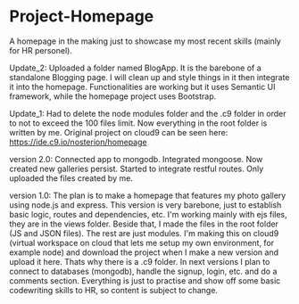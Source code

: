 # Project-Homepage
A homepage in the making just to showcase my most recent skills (mainly for HR personel).

Update_2: Uploaded a folder named BlogApp. It is the barebone of a standalone Blogging page. I will clean up and style things in it then integrate it into the homepage. Functionalities are working but it uses Semantic UI framework, while the homepage project uses Bootstrap.

Update_1: Had to delete the node modules folder and the .c9 folder in order to not to exceed the 100 files limit. Now everything in the root folder is written by me.
Original project on cloud9 can be seen here:
https://ide.c9.io/nosterion/homepage

version 2.0:
Connected app to mongodb. Integrated mongoose.
Now created new galleries persist.
Started to integrate restful routes.
Only uploaded the files created by me.

version 1.0: 
The plan is to make a homepage that features my photo gallery using node.js and express.
This version is very barebone, just to establish basic logic, routes and dependencies, etc.
I'm working mainly with ejs files, they are in the views folder. Beside that, I made the files in the root folder (JS and JSON files). The rest are just modules.
I'm making this on cloud9 (virtual workspace on cloud that lets me setup my own environment, for example node) and download the project when I make a new version and upload it here. Thats why there is a .c9 folder.
In next versions I plan to connect to databases (mongodb), handle the signup, login, etc. and do a comments section.
Everything is just to practise and show off some basic codewriting skills to HR, so content is subject to change.  
